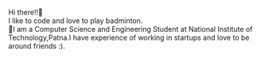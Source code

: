 Hi there!!👋
<br>
I like to code and love to play badminton.
<br>
		🔭I am a Computer Science and Engineering Student at National Institute of Technology,Patna.I have experience of working in startups and love to be around friends :).


